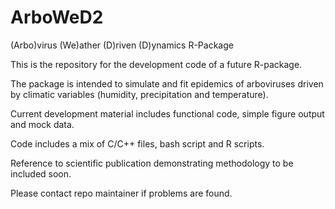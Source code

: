 # ArboWeD2
(Arbo)virus (We)ather (D)riven (D)ynamics R-Package

This is the repository for the development code of a future R-package.

The package is intended to simulate and fit epidemics of arboviruses driven by climatic variables (humidity, precipitation and temperature).

Current development material includes functional code, simple figure output and mock data.

Code includes a mix of C/C++ files, bash script and R scripts.

Reference to scientific publication demonstrating methodology to be included soon.

Please contact repo maintainer if problems are found. 
